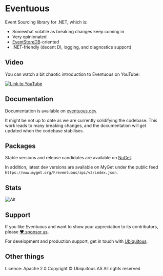 # Eventuous

Event Sourcing library for .NET, which is:
- Somewhat volatile as breaking changes keep coming in
- Very opinionated
- [EventStoreDB](https://eventstore.com)-oriented
- .NET-friendly (decent DI, logging, and diagnostics support)

## Video

You can watch a bit chaotic introduction to Eventuous on YouTube:

[![Link to YouTube](http://img.youtube.com/vi/IbnXdERLDjk/0.jpg)](http://www.youtube.com/watch?v=IbnXdERLDjk "InfoZone Eventuous talk")

## Documentation

Documentation is available on [eventuous.dev](https://eventuous.dev).

It might be not up to date as we are currently solidifying the codebase. 
This work leads to many breaking changes, and the documentation will get updated when the codebase stabilises.

## Packages

Stable versions and release candidates are available on [NuGet](https://www.nuget.org/profiles/Eventuous).

In addition, latest dev versions are available on MyGet under the public feed `https://www.myget.org/F/eventuous/api/v3/index.json`.

## Stats

![Alt](https://repobeats.axiom.co/api/embed/c4a3fbe9b19b39fbe80366bb8b5877a4dd329fed.svg "Repobeats analytics image")

## Support

If you like Eventuous and want to show your appreciation to its contributors, please [:heart: sponsor us](https://github.com/sponsors/alexeyzimarev).

For development and production support, get in touch with [Ubiquitous](https://ubiquitous.no).

## Other things

Licence: Apache 2.0
Copyright © Ubiquitous AS
All rights reserved
